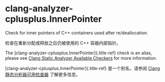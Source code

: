 # clang-analyzer-cplusplus.InnerPointer

Check for inner pointers of C++ containers used after re/deallocation.

检查在重新分配或释放之后仍被使用的 C++ 容器内部指针。

The [clang-analyzer-cplusplus.InnerPointer]{.title-ref} check is an alias, please see [Clang Static Analyzer Available Checkers](https://clang.llvm.org/docs/analyzer/checkers.html#cplusplus-innerpointer) for more information.

[clang-analyzer-cplusplus.InnerPointer]{.title-ref} 是一个别名，请参阅 [Clang 静态分析器可用检查器](https://clang.llvm.org/docs/analyzer/checkers.html#cplusplus-innerpointer) 了解更多信息。
